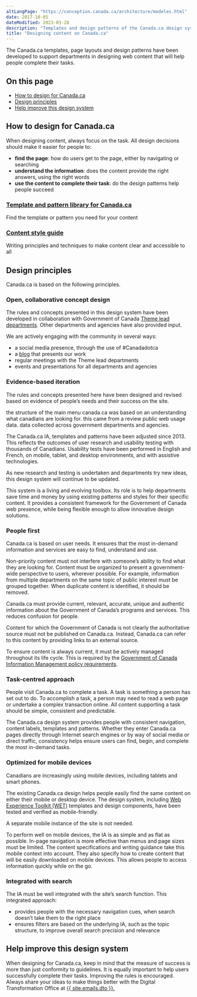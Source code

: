 ```yaml
---
altLangPage: "https://conception.canada.ca/architecture/modeles.html"
date: 2017-10-05
dateModified: 2023-03-28
description: "Templates and design patterns of the Canada.ca design system."
title: "Designing content on Canada.ca"
---
```


<section>
  <p>The Canada.ca templates, page layouts and design patterns have been developed to support departments in designing web content that will help people complete their tasks.</p>
  <h2>On this page</h2>
  <ul>
    <li><a href="#how">How to design for Canada.ca</a></li>
    <li><a href="#principles">Design principles</a></li>
    <li><a href="#help">Help improve this design system</a> </li>
  </ul>
  <h2 id="how">How to design for Canada.ca</h2>
  <p>When designing content, always focus on the task. All design decisions should make it easier for people to:</p>
  <ul>
    <li><strong>find the page</strong>: how do users get to the page, either by navigating or searching</li>
    <li><strong>understand the information</strong>: does the content provide the right answers, using the right words</li>
    <li><strong>use the content to complete their task</strong>: do the design patterns help people succeed</li>
  </ul>
  <div class="row">
    <section class="wb-eqht gc-drmt">
      <div class="col-md-4">
        <section>
          <h3 class="h5"><a href="https://www.canada.ca/en/government/about/design-system/pattern-library.html">Template and pattern library for Canada.ca</a></h3>
          <p>Find the template or pattern you need for your content</p>
        </section>
      </div>
      <div class="col-md-4">
        <section>
          <h3 class="h5"><a href="https://design.canada.ca/style-guide/">Content style guide</a></h3>
          <p>Writing principles and techniques to make content clear and accessible to all</p>
        </section>
      </div>
    </section>
  </div>
  <section>
    <h2 id="principles">Design principles</h2>
    <p>Canada.ca is based on the following principles.</p>
    <h3>Open, collaborative concept design</h3>
    <p>The rules and concepts presented in this design system have been developed in collaboration with Government of Canada <a href="https://www.canada.ca/en/government/about/design-system/theme-lead-departments.html">Theme lead departments</a>. Other departments and agencies have also provided input.</p>
    <p>We are actively engaging with the community in several ways:</p>
    <ul>
      <li>a social media presence, through the use of #Canadadotca</li>
      <li>a <a href="https://blog.canada.ca/">blog</a> that presents our work</li>
      <li>regular meetings with the Theme lead departments</li>
      <li>events and presentations for all departments and agencies</li>
    </ul>
    <h3>Evidence-based iteration</h3>
    <p>The rules and concepts presented here have been designed and revised based on evidence of people’s needs and their success on the site.</p>
    <p>the structure of the main menu canada.ca was based on an understanding what canadians are looking for. this came from a review public web usage data. data collected across government departments and agencies.</p>
    <p>The Canada.ca IA, templates and patterns have been adjusted since 2013. This reflects the outcomes of user research and usability testing with thousands of Canadians. Usability tests have been performed in English and French, on mobile, tablet, and desktop environments, and with assistive technologies.</p>
    <p>As new research and testing is undertaken and departments try new ideas, this design system will continue to be updated.</p>
    <p>This system is a living and evolving toolbox. Its role is to help departments save time and money by using existing patterns and styles for their specific content. It provides a consistent framework for the Government of Canada web presence, while being flexible enough to allow innovative design solutions.</p>
    <h3>People first</h3>
    <p>Canada.ca is based on user needs. It ensures that the most in-demand information and services are easy to find, understand and use.</p>
    <p>Non-priority content must not interfere with someone’s ability to find what they are looking for.  Content must be organized to present a government-wide perspective to users, wherever possible. For example, information from multiple departments on the same topic of public interest must be grouped together. When duplicate content is identified, it should be removed.</p>
    <p>Canada.ca must provide current, relevant, accurate, unique and authentic information about the Government of Canada’s programs and services. This reduces confusion for people.</p>
    <p>Content for which the Government of Canada is not clearly the authoritative source must not be published on Canada.ca. Instead, Canada.ca can refer to this content by providing links to an external source.</p>
    <p>To ensure content is always current, it must be actively managed throughout its life cycle. This is required by the <a href="https://www.tbs-sct.gc.ca/pol/doc-eng.aspx?id=12742">Government of Canada Information Management policy requirements</a>.</p>
    <h3>Task-centred approach</h3>
    <p>People visit Canada.ca to complete a task. A task is something a person has set out to do. To accomplish a task, a person may need to read a web page or undertake a complex transaction online. All content supporting a task should be simple, consistent and predictable.</p>
    <p>The Canada.ca design system provides people with consistent navigation, content labels, templates and patterns. Whether they enter Canada.ca pages directly through Internet search engines or by way of social media or direct traffic, consistency helps ensure users can find, begin, and complete the most in-demand tasks.</p>
    <h3>Optimized for mobile devices</h3>
    <p>Canadians are increasingly using mobile devices, including tablets and smart phones.</p>
    <p>The existing Canada.ca design helps people easily find the same content on either their mobile or desktop device. The design system, including <a href="http://www.tbs-sct.gc.ca/ws-nw/wa-aw/wet-boew/index-eng.asp">Web Experience Toolkit (WET)</a> templates and design components, have been tested and verified as mobile-friendly.</p>
    <p>A separate mobile instance of the site is not needed.</p>
    <p>To perform well on mobile devices, the IA is as simple and as flat as possible. In-page navigation is more effective than menus and page sizes must be limited. The content specifications and writing guidance take this mobile context into account. They also specify how to create content that will be easily downloaded on mobile devices. This allows people to access information quickly while on the go.</p>
    <h3>Integrated with search</h3>
    <p>The IA must be well integrated with the site’s search function. This integrated approach:</p>
    <ul>
      <li>provides people with the necessary navigation cues, when search doesn’t take them to the right place</li>
      <li>ensures filters are based on the underlying IA, such as the topic structure, to improve overall search precision and relevance</li>
    </ul>
  </section>
  <section>
    <h2 id="help">Help improve this design system</h2>
    <p>When designing for Canada.ca, keep in mind that the measure of success is more than just conformity to guidelines. It is equally important to help users successfully complete their tasks. Improving the rules is encouraged. Always share your ideas to make things better with the Digital Transformation Office at <a href="mailto:{{ site.emails.dto }}">{{ site.emails.dto }}.</a></p>
  </section>
</section>
